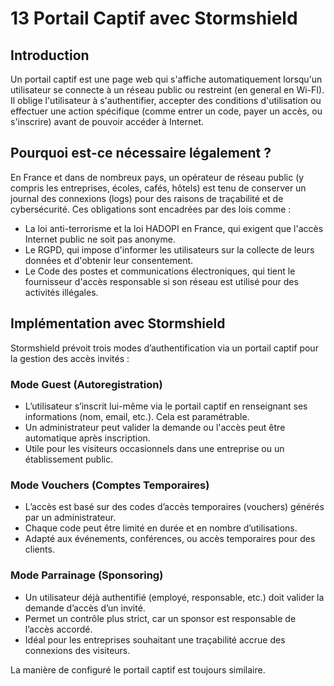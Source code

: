 # 13 Portail Captif avec Stormshield

## Introduction

Un portail captif est une page web qui s'affiche automatiquement lorsqu'un utilisateur se connecte à un réseau public ou restreint (en general en Wi-FI). Il oblige l'utilisateur à s'authentifier, accepter des conditions d'utilisation ou effectuer une action spécifique (comme entrer un code, payer un accès, ou s'inscrire) avant de pouvoir accéder à Internet.

## Pourquoi est-ce nécessaire légalement ?

En France et dans de nombreux pays, un opérateur de réseau public (y compris les entreprises, écoles, cafés, hôtels) est tenu de conserver un journal des connexions (logs) pour des raisons de traçabilité et de cybersécurité. Ces obligations sont encadrées par des lois comme :

- La loi anti-terrorisme et la loi HADOPI en France, qui exigent que l'accès Internet public ne soit pas anonyme.
- Le RGPD, qui impose d'informer les utilisateurs sur la collecte de leurs données et d'obtenir leur consentement.
- Le Code des postes et communications électroniques, qui tient le fournisseur d'accès responsable si son réseau est utilisé pour des activités illégales.

## Implémentation avec Stormshield

Stormshield prévoit trois modes d’authentification via un portail captif pour la gestion des accès invités :

### Mode Guest (Autoregistration)

- L’utilisateur s’inscrit lui-même via le portail captif en renseignant ses informations (nom, email, etc.). Cela est paramétrable.
- Un administrateur peut valider la demande ou l'accès peut être automatique après inscription.
- Utile pour les visiteurs occasionnels dans une entreprise ou un établissement public.

### Mode Vouchers (Comptes Temporaires)

- L’accès est basé sur des codes d’accès temporaires (vouchers) générés par un administrateur.
- Chaque code peut être limité en durée et en nombre d’utilisations.
- Adapté aux événements, conférences, ou accès temporaires pour des clients.

### Mode Parrainage (Sponsoring)

- Un utilisateur déjà authentifié (employé, responsable, etc.) doit valider la demande d’accès d’un invité.
- Permet un contrôle plus strict, car un sponsor est responsable de l’accès accordé.
- Idéal pour les entreprises souhaitant une traçabilité accrue des connexions des visiteurs.

La manière de configuré le portail captif est toujours similaire.


